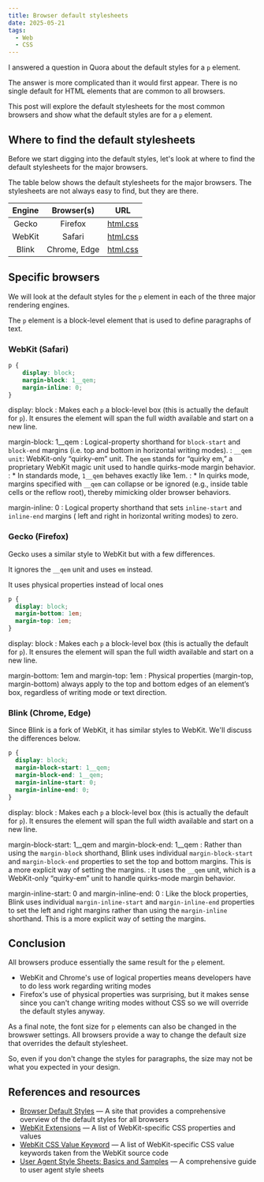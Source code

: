 ```yaml
---
title: Browser default stylesheets
date: 2025-05-21
tags:
  - Web
  - CSS
---
```


I answered a question in Quora about the default styles for a `p` element.

The answer is more complicated than it would first appear. There is no single default for HTML elements that are common to all browsers.

This post will explore the default stylesheets for the most common browsers and show what the default styles are for a `p` element.

## Where to find the default stylesheets

Before we start digging into the default styles, let's look at where to find the default stylesheets for the major browsers.

The table below shows the default stylesheets for the major browsers. The stylesheets are not always easy to find, but they are there.

| Engine | Browser(s) | URL |
| :---: | :---: | :---:|
| Gecko | Firefox | [html.css](https://searchfox.org/mozilla-central/source/layout/style/res/html.css) |
| WebKit | Safari | [html.css](https://github.com/WebKit/WebKit/blob/main/Source/WebCore/css/html.css) |
| Blink | Chrome, Edge | [html.css](https://github.com/chromium/chromium/blob/main/third_party/blink/renderer/core/html/resources/html.css) |

## Specific browsers

We will look at the default styles for the `p` element in each of the three major rendering engines.

The `p` element is a block-level element that is used to define paragraphs of text.

### WebKit (Safari)

```css
p {
    display: block;
    margin-block: 1__qem;
    margin-inline: 0;
}
```

display: block
: Makes each `p` a block-level box (this is actually the default for `p`). It ensures the element will span the full width available and start on a new line.

margin-block: 1__qem
: Logical-property shorthand for `block-start` and `block-end` margins (i.e. top and bottom in horizontal writing modes).
: `__qem unit`: WebKit-only “quirky-em” unit. The `qem` stands for “quirky em,” a proprietary WebKit magic unit used to handle quirks-mode margin behavior.
: * In standards mode, `1__qem` behaves exactly like 1em.
: * In quirks mode, margins specified with `__qem` can collapse or be ignored (e.g., inside table cells or the reflow root), thereby mimicking older browser behaviors.

margin-inline: 0
: Logical property shorthand that sets `inline-start` and `inline-end` margins ( left and right in horizontal writing modes) to zero.

### Gecko (Firefox)

Gecko uses a similar style to WebKit but with a few differences.

It ignores the `__qem` unit and uses `em` instead.

It uses physical properties instead of local ones

```css
p {
  display: block;
  margin-bottom: 1em;
  margin-top: 1em;
}
```

display: block
: Makes each `p` a block-level box (this is actually the default for `p`). It ensures the element will span the full width available and start on a new line.

margin-bottom: 1em and margin-top: 1em
: Physical properties (margin-top, margin-bottom) always apply to the top and bottom edges of an element’s box, regardless of writing mode or text direction.


### Blink (Chrome, Edge)

Since Blink is a fork of WebKit, it has similar styles to WebKit. We'll discuss the differences below.

```css
p {
  display: block;
  margin-block-start: 1__qem;
  margin-block-end: 1__qem;
  margin-inline-start: 0;
  margin-inline-end: 0;
}
```

display: block
: Makes each `p` a block-level box (this is actually the default for `p`). It ensures the element will span the full width available and start on a new line.

margin-block-start: 1__qem and margin-block-end: 1__qem
: Rather than using the `margin-block` shorthand, Blink uses individual  `margin-block-start` and `margin-block-end` properties to set the top and bottom margins. This is a more explicit way of setting the margins.
: It uses the `__qem` unit, which is a WebKit-only “quirky-em” unit to handle quirks-mode margin behavior.


margin-inline-start: 0 and margin-inline-end: 0
: Like the block properties, Blink uses individual `margin-inline-start` and `margin-inline-end` properties to set the left and right margins rather than using the `margin-inline` shorthand. This is a more explicit way of setting the margins.

## Conclusion

All browsers produce essentially the same result for the `p` element.

* WebKit and Chrome's use of logical properties means developers have to do less work regarding writing modes
* Firefox's use of physical properties was surprising, but it makes sense since you can't change writing modes without CSS so we will override the default styles anyway.

As a final note, the font size for `p` elements can also be changed in the browswer settings. All browsers provide a way to change the default size that overrides the default stylesheet.

So, even if you don't change the styles for paragraphs, the size may not be what you expected in your design.

## References and resources

* [Browser Default Styles](https://browserdefaultstyles.com/) &mdash; A site that provides a comprehensive overview of the default styles for all browsers
* [WebKit Extensions](https://developer.mozilla.org/en-US/docs/Web/CSS/WebKit_Extensions) &mdash; A list of WebKit-specific CSS properties and values
* [WebKit CSS Value Keyword](https://github.com/WebKit/WebKit/blob/13e79e2e2f09579997106164ae66ad5499fc0a27/Source/WebCore/css/CSSValueKeywords.in) &mdash; A list of WebKit-specific CSS value keywords taken from the WebKit source code
* [User Agent Style Sheets: Basics and Samples](https://meiert.com/en/blog/user-agent-style-sheets/) &mdash; A comprehensive guide to user agent style sheets
